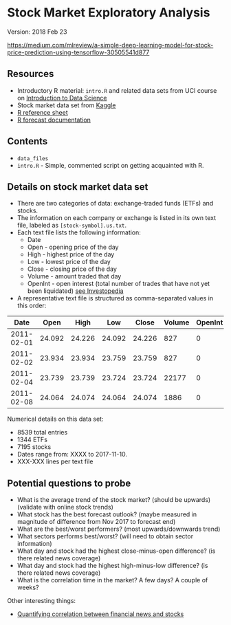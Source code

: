 # Stock Market Exploratory Analysis
Version: 2018 Feb 23

https://medium.com/mlreview/a-simple-deep-learning-model-for-stock-price-prediction-using-tensorflow-30505541d877

## Resources
* Introductory R material: `intro.R` and related data sets from UCI course on [Introduction to Data Science][1]
* Stock market data set from [Kaggle][2]
* [R reference sheet][3]
* [R forecast documentation][6]

## Contents
* `data_files`
* `intro.R` - Simple, commented script on getting acquainted with R.

## Details on stock market data set
* There are two categories of data: exchange-traded funds (ETFs) and stocks.
* The information on each company or exchange is listed in its own text file, labeled as `[stock-symbol].us.txt`.
* Each text file lists the following information:
   * Date
   * Open - opening price of the day
   * High - highest price of the day
   * Low - lowest price of the day
   * Close - closing price of the day
   * Volume - amount traded that day
   * OpenInt - open interest (total number of trades that have not yet been liquidated) [see Investopedia][4]
* A representative text file is structured as comma-separated values in this order:

|Date      |Open  |High  |Low   |Close |Volume|OpenInt|
|----------|------|------|------|------|------|-------|
|2011-02-01|24.092|24.226|24.092|24.226|827   |0      |
|2011-02-02|23.934|23.934|23.759|23.759|827   |0      |
|2011-02-04|23.739|23.739|23.724|23.724|22177 |0      |
|2011-02-08|24.064|24.074|24.064|24.074|1886  |0      |


Numerical details on this data set:
* 8539 total entries
* 1344 ETFs
* 7195 stocks
* Dates range from: XXXX to 2017-11-10.
* XXX-XXX lines per text file



## Potential questions to probe
* What is the average trend of the stock market? (should be upwards) (validate with online stock trends)
* What stock has the best forecast outlook? (maybe measured in magnitude of difference from Nov 2017 to forecast end)
* What are the best/worst performers? (most upwards/downwards trend)
* What sectors performs best/worst? (will need to obtain sector information)
* What day and stock had the highest close-minus-open difference? (is there related news coverage)
*  What day and stock had the highest high-minus-low difference? (is there related news coverage)
* What is the correlation time in the market? A few days? A couple of weeks?

Other interesting things:
* [Quantifying correlation between financial news and stocks][5]


[1]: https://ce.uci.edu/courses/sectiondetail.aspx?year=2018&term=WINTER&sid=00133
[2]: https://www.kaggle.com/borismarjanovic/price-volume-data-for-all-us-stocks-etfs
[3]: https://www.rstudio.com/wp-content/uploads/2016/05/base-r.pdf
[4]: https://www.investopedia.com/terms/o/openinterest.asp
[5]: http://ieeexplore.ieee.org/document/7850021/?reload=true
[6]: https://cran.r-project.org/web/packages/forecast/forecast.pdf


